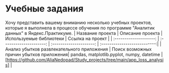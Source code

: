# Учебные задания
Хочу представить вашему вниманию несколько учебных проектов, которые я выполнела в процессе обучения по программе "Аналитик данных" в Яндекс.Практикуме.
| Название проекта | Описание проекта | Используемые библиотеки | Ссылка на проект |
| :--------------------: | :---------------------: | :---------------------: | :---------------------------:|
| Анализ убытков развлекательного приложения | Поиск возможных причин убытков приложения| pandas, matplotlib.pyplot, numpy, datetime | [https://github.com/AliaNedopad/Study_projects/tree/main/app_loss_analysis] |
